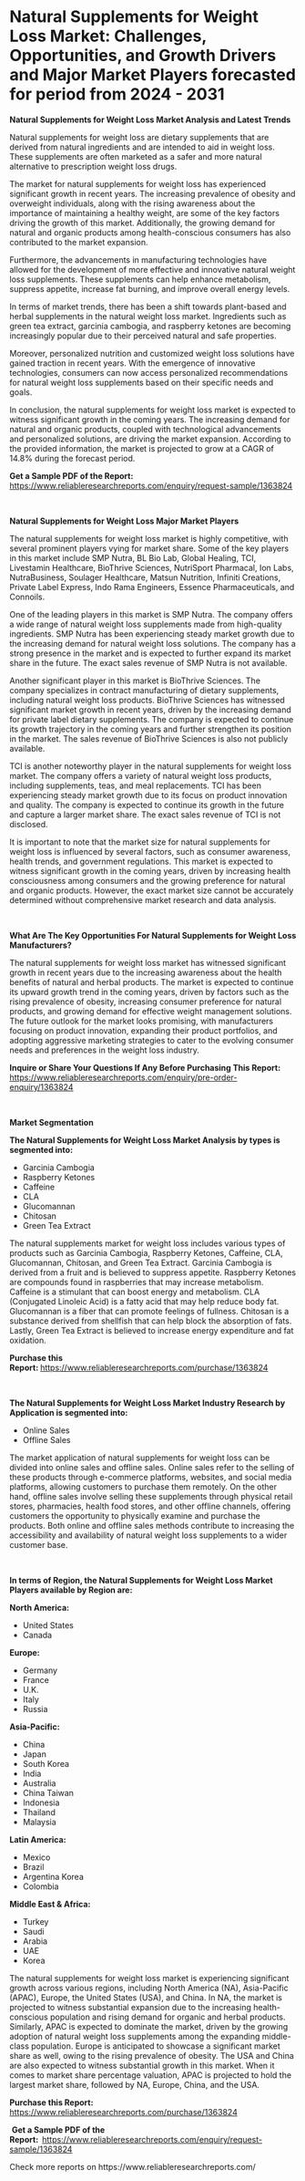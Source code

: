 <p><h1>Natural Supplements for Weight Loss Market: Challenges, Opportunities, and Growth Drivers and Major Market Players forecasted for period from 2024 - 2031</h1></p><p><strong>Natural Supplements for Weight Loss Market Analysis and Latest Trends</strong></p>
<p><p>Natural supplements for weight loss are dietary supplements that are derived from natural ingredients and are intended to aid in weight loss. These supplements are often marketed as a safer and more natural alternative to prescription weight loss drugs.</p><p>The market for natural supplements for weight loss has experienced significant growth in recent years. The increasing prevalence of obesity and overweight individuals, along with the rising awareness about the importance of maintaining a healthy weight, are some of the key factors driving the growth of this market. Additionally, the growing demand for natural and organic products among health-conscious consumers has also contributed to the market expansion.</p><p>Furthermore, the advancements in manufacturing technologies have allowed for the development of more effective and innovative natural weight loss supplements. These supplements can help enhance metabolism, suppress appetite, increase fat burning, and improve overall energy levels.</p><p>In terms of market trends, there has been a shift towards plant-based and herbal supplements in the natural weight loss market. Ingredients such as green tea extract, garcinia cambogia, and raspberry ketones are becoming increasingly popular due to their perceived natural and safe properties.</p><p>Moreover, personalized nutrition and customized weight loss solutions have gained traction in recent years. With the emergence of innovative technologies, consumers can now access personalized recommendations for natural weight loss supplements based on their specific needs and goals.</p><p>In conclusion, the natural supplements for weight loss market is expected to witness significant growth in the coming years. The increasing demand for natural and organic products, coupled with technological advancements and personalized solutions, are driving the market expansion. According to the provided information, the market is projected to grow at a CAGR of 14.8% during the forecast period.</p></p>
<p><strong>Get a Sample PDF of the Report:&nbsp;</strong> <a href="https://www.reliableresearchreports.com/enquiry/request-sample/1363824">https://www.reliableresearchreports.com/enquiry/request-sample/1363824</a></p>
<p>&nbsp;</p>
<p><strong>Natural Supplements for Weight Loss Major Market Players</strong></p>
<p><p>The natural supplements for weight loss market is highly competitive, with several prominent players vying for market share. Some of the key players in this market include SMP Nutra, BL Bio Lab, Global Healing, TCI, Livestamin Healthcare, BioThrive Sciences, NutriSport Pharmacal, Ion Labs, NutraBusiness, Soulager Healthcare, Matsun Nutrition, Infiniti Creations, Private Label Express, Indo Rama Engineers, Essence Pharmaceuticals, and Connoils.</p><p>One of the leading players in this market is SMP Nutra. The company offers a wide range of natural weight loss supplements made from high-quality ingredients. SMP Nutra has been experiencing steady market growth due to the increasing demand for natural weight loss solutions. The company has a strong presence in the market and is expected to further expand its market share in the future. The exact sales revenue of SMP Nutra is not available.</p><p>Another significant player in this market is BioThrive Sciences. The company specializes in contract manufacturing of dietary supplements, including natural weight loss products. BioThrive Sciences has witnessed significant market growth in recent years, driven by the increasing demand for private label dietary supplements. The company is expected to continue its growth trajectory in the coming years and further strengthen its position in the market. The sales revenue of BioThrive Sciences is also not publicly available.</p><p>TCI is another noteworthy player in the natural supplements for weight loss market. The company offers a variety of natural weight loss products, including supplements, teas, and meal replacements. TCI has been experiencing steady market growth due to its focus on product innovation and quality. The company is expected to continue its growth in the future and capture a larger market share. The exact sales revenue of TCI is not disclosed.</p><p>It is important to note that the market size for natural supplements for weight loss is influenced by several factors, such as consumer awareness, health trends, and government regulations. This market is expected to witness significant growth in the coming years, driven by increasing health consciousness among consumers and the growing preference for natural and organic products. However, the exact market size cannot be accurately determined without comprehensive market research and data analysis.</p></p>
<p>&nbsp;</p>
<p><strong>What Are The Key Opportunities For Natural Supplements for Weight Loss Manufacturers?</strong></p>
<p><p>The natural supplements for weight loss market has witnessed significant growth in recent years due to the increasing awareness about the health benefits of natural and herbal products. The market is expected to continue its upward growth trend in the coming years, driven by factors such as the rising prevalence of obesity, increasing consumer preference for natural products, and growing demand for effective weight management solutions. The future outlook for the market looks promising, with manufacturers focusing on product innovation, expanding their product portfolios, and adopting aggressive marketing strategies to cater to the evolving consumer needs and preferences in the weight loss industry.</p></p>
<p><strong>Inquire or Share Your Questions If Any Before Purchasing This Report:</strong> <a href="https://www.reliableresearchreports.com/enquiry/pre-order-enquiry/1363824">https://www.reliableresearchreports.com/enquiry/pre-order-enquiry/1363824</a></p>
<p>&nbsp;</p>
<p><strong>Market Segmentation</strong></p>
<p><strong>The Natural Supplements for Weight Loss Market Analysis by types is segmented into:</strong></p>
<p><ul><li>Garcinia Cambogia</li><li>Raspberry Ketones</li><li>Caffeine</li><li>CLA</li><li>Glucomannan</li><li>Chitosan</li><li>Green Tea Extract</li></ul></p>
<p><p>The natural supplements market for weight loss includes various types of products such as Garcinia Cambogia, Raspberry Ketones, Caffeine, CLA, Glucomannan, Chitosan, and Green Tea Extract. Garcinia Cambogia is derived from a fruit and is believed to suppress appetite. Raspberry Ketones are compounds found in raspberries that may increase metabolism. Caffeine is a stimulant that can boost energy and metabolism. CLA (Conjugated Linoleic Acid) is a fatty acid that may help reduce body fat. Glucomannan is a fiber that can promote feelings of fullness. Chitosan is a substance derived from shellfish that can help block the absorption of fats. Lastly, Green Tea Extract is believed to increase energy expenditure and fat oxidation.</p></p>
<p><strong>Purchase this Report:&nbsp;</strong><a href="https://www.reliableresearchreports.com/purchase/1363824">https://www.reliableresearchreports.com/purchase/1363824</a></p>
<p>&nbsp;</p>
<p><strong>The Natural Supplements for Weight Loss Market Industry Research by Application is segmented into:</strong></p>
<p><ul><li>Online Sales</li><li>Offline Sales</li></ul></p>
<p><p>The market application of natural supplements for weight loss can be divided into online sales and offline sales. Online sales refer to the selling of these products through e-commerce platforms, websites, and social media platforms, allowing customers to purchase them remotely. On the other hand, offline sales involve selling these supplements through physical retail stores, pharmacies, health food stores, and other offline channels, offering customers the opportunity to physically examine and purchase the products. Both online and offline sales methods contribute to increasing the accessibility and availability of natural weight loss supplements to a wider customer base.</p></p>
<p>&nbsp;</p>
<p><strong>In terms of Region, the Natural Supplements for Weight Loss Market Players available by Region are:</strong></p>
<p>
    <p> <strong> North America: </strong>
        <ul>
            <li>United States</li>
            <li>Canada</li>
        </ul>
        </p> 
    <p> <strong> Europe: </strong>
        <ul>
            <li>Germany</li>
            <li>France</li>
            <li>U.K.</li>
            <li>Italy</li>
            <li>Russia</li>
        </ul>
        </p> 
    <p> <strong> Asia-Pacific: </strong>
        <ul>
            <li>China</li>
            <li>Japan</li>
            <li>South Korea</li>
            <li>India</li>
            <li>Australia</li>
            <li>China Taiwan</li>
            <li>Indonesia</li>
            <li>Thailand</li>
            <li>Malaysia</li>
        </ul>
        </p> 
    <p> <strong> Latin America: </strong>
        <ul>
            <li>Mexico</li>
            <li>Brazil</li>
            <li>Argentina Korea</li>
            <li>Colombia</li>
        </ul>
        </p> 
    <p> <strong> Middle East & Africa: </strong>
        <ul>
            <li>Turkey</li>
            <li>Saudi</li>
            <li>Arabia</li>
            <li>UAE</li>
            <li>Korea</li>
        </ul>
    </p>
    </p>
<p><p>The natural supplements for weight loss market is experiencing significant growth across various regions, including North America (NA), Asia-Pacific (APAC), Europe, the United States (USA), and China. In NA, the market is projected to witness substantial expansion due to the increasing health-conscious population and rising demand for organic and herbal products. Similarly, APAC is expected to dominate the market, driven by the growing adoption of natural weight loss supplements among the expanding middle-class population. Europe is anticipated to showcase a significant market share as well, owing to the rising prevalence of obesity. The USA and China are also expected to witness substantial growth in this market. When it comes to market share percentage valuation, APAC is projected to hold the largest market share, followed by NA, Europe, China, and the USA.</p></p>
<p><strong>Purchase this Report: </strong><a href="https://www.reliableresearchreports.com/purchase/1363824">https://www.reliableresearchreports.com/purchase/1363824</a></p>
<p>&nbsp;<strong>Get a Sample PDF of the Report:&nbsp;&nbsp;</strong><a href="https://www.reliableresearchreports.com/enquiry/request-sample/1363824">https://www.reliableresearchreports.com/enquiry/request-sample/1363824</a></p>
<p><strong></strong></p>
<p>Check more reports on https://www.reliableresearchreports.com/</p>